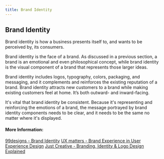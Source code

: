 ```yaml
---
title: Brand Identity
---
```

## Brand Identity

Brand identity is how a business presents itself to, and wants to be perceived by, its consumers.

Brand identity is the face of a brand. As discussed in a previous section, a brand is an emotional and even philosophical concept, while brand identity is the visual component of a brand that represents those larger ideas.

Brand identity includes logos, typography, colors, packaging, and messaging, and it complements and reinforces the existing reputation of a brand. Brand identity attracts new customers to a brand while making existing customers feel at home. It’s both outward- and inward-facing.

It's vital that brand identity be consistent. Because it's representing and reinforcing the emotions of a brand, the message portrayed by brand identity components needs to be clear, and it needs to be the same no matter where it's displayed.

#### More Information:

[99designs - Brand Identity](https://99designs.com/blog/tips/brand-identity/)
[UX matters - Brand Experience in User Experience Design](https://www.uxmatters.com/mt/archives/2006/07/brand-experience-in-user-experience-design.php)
[Just Creative - Branding, Identity & Logo Design Explained](http://justcreative.com/2010/04/06/branding-identity-logo-design-explained/)
